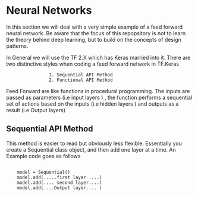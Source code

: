 # Neural Networks 

In this section we will deal with a very simple example of a feed forward neural network. 
Be aware that the focus of this repopsitory is not to learn the theory behind deep learning, but to build on the concepts of design patterns. 

In General we will use the TF 2.X which has Keras married into it. 
There are two distinctive styles when coding a feed forward network in TF.Keras 

                    1. Sequential API Method 
                    2. Functional API Method 


Feed Forward  are like functions in procedural programming. The inputs are passed as parameters (i.e input layers ) , the function performs  a sequential set of actions based on the inputs (i.e hidden layers ) and outputs as a result 
(i.e Output layers)

## Sequential API Method

This method is easier to read but obviously less flexible. Essentially you create a Sequential class object, and then add one layer at a time. An Example code goes as follows

``` from tensorflow.keras import Sequential

    model = Sequential()
    model.add(.....first layer ....)
    model.add(.... second layer....)
    model.add(....Output layer.... ) 
```


